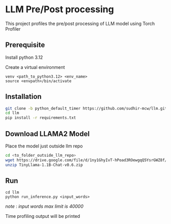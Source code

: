 # LLM Pre/Post processing

This project profiles the pre/post processing of LLM model using Torch Profiler

## Prerequisite
Install python 3.12

Create a virtual environment 
```
venv <path_to_python3.12> <env_name>
source <envpath>/bin/activate
```

## Installation


```bash
git clone -b python_default_timer https://github.com/sudhir-mcw/llm.git
cd llm
pip install -r requirements.txt
```

## Download LLAMA2 Model
Place the model just outside llm repo

```bash
cd <to_folder_outside_llm_repo>
wget https://drive.google.com/file/d/1ny1GhyIvT-hPoad3ROewgqQ5YsrGWZ8f/view?usp=drive_link
unzip TinyLlama-1.1B-Chat-v0.6.zip
```

## Run

```
cd llm
python run_inference.py <input_words>
```
_note_ : _input words max limit is 40000_


Time profiling output will be printed
